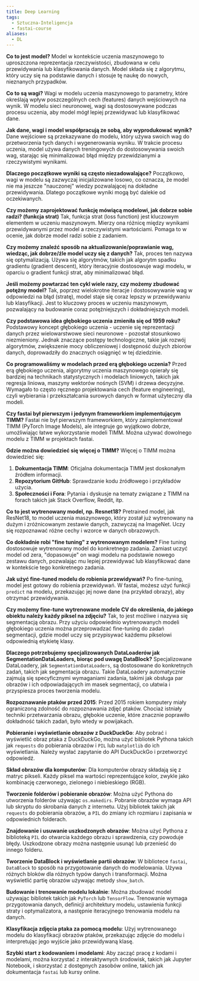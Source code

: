 ```yaml
---
title: Deep Learning
tags:
  - Sztuczna-Inteligencja
  - fastai-course
aliases:
  - DL
---
```

**Co to jest model?**
Model w kontekście uczenia maszynowego to uproszczona reprezentacja rzeczywistości, zbudowana w celu przewidywania lub klasyfikowania danych. Model składa się z algorytmu, który uczy się na podstawie danych i stosuje tę naukę do nowych, nieznanych przypadków.

**Co to są wagi?**
Wagi w modelu uczenia maszynowego to parametry, które określają wpływ poszczególnych cech (features) danych wejściowych na wynik. W modelu sieci neuronowej, wagi są dostosowywane podczas procesu uczenia, aby model mógł lepiej przewidywać lub klasyfikować dane.

**Jak dane, wagi i model współpracują ze sobą, aby wyprodukować wynik?**
Dane wejściowe są przekazywane do modelu, który używa swoich wag do przetworzenia tych danych i wygenerowania wyniku. W trakcie procesu uczenia, model używa danych treningowych do dostosowywania swoich wag, starając się minimalizować błąd między przewidzianymi a rzeczywistymi wynikami.

**Dlaczego początkowe wyniki są często niezadowalające?**
Początkowo, wagi w modelu są zazwyczaj inicjalizowane losowo, co oznacza, że model nie ma jeszcze "nauczonej" wiedzy pozwalającej na dokładne przewidywania. Dlatego początkowe wyniki mogą być dalekie od oczekiwanych.

**Czy możemy zaprojektować funkcję mówiącą modelowi, jak dobrze sobie radzi? (funkcja strat)**
Tak, funkcja strat (loss function) jest kluczowym elementem w uczeniu maszynowym. Mierzy ona różnicę między wynikami przewidywanymi przez model a rzeczywistymi wartościami. Pomaga to w ocenie, jak dobrze model radzi sobie z zadaniem.

**Czy możemy znaleźć sposób na aktualizowanie/poprawianie wag, wiedząc, jak dobrze/źle model uczy się z danych?**
Tak, proces ten nazywa się optymalizacją. Używa się algorytmów, takich jak algorytm spadku gradientu (gradient descent), który iteracyjnie dostosowuje wagi modelu, w oparciu o gradient funkcji strat, aby minimalizować błąd.

**Jeśli możemy powtarzać ten cykl wiele razy, czy możemy zbudować potężny model?**
Tak, poprzez wielokrotne iteracje i dostosowywanie wag w odpowiedzi na błąd (stratę), model staje się coraz lepszy w przewidywaniu lub klasyfikacji. Jest to kluczowy proces w uczeniu maszynowym, pozwalający na budowanie coraz potężniejszych i dokładniejszych modeli.

**Czy podstawowa idea głębokiego uczenia zmieniła się od 1959 roku?** Podstawowy koncept głębokiego uczenia - uczenie się reprezentacji danych przez wielowarstwowe sieci neuronowe - pozostał stosunkowo niezmieniony. Jednak znaczące postępy technologiczne, takie jak rozwój algorytmów, zwiększenie mocy obliczeniowej i dostępność dużych zbiorów danych, doprowadziły do znacznych osiągnięć w tej dziedzinie.

**Co programowaliśmy w modelach przed erą głębokiego uczenia?** Przed erą głębokiego uczenia, algorytmy uczenia maszynowego opierały się bardziej na technikach statystycznych i modelach liniowych, takich jak regresja liniowa, maszyny wektorów nośnych (SVM) i drzewa decyzyjne. Wymagało to często ręcznego projektowania cech (feature engineering), czyli wybierania i przekształcania surowych danych w format użyteczny dla modeli.

**Czy fastai był pierwszym i jedynym frameworkiem implementującym TIMM?** Fastai nie był pierwszym frameworkiem, który zaimplementował TIMM (PyTorch Image Models), ale integruje go wyjątkowo dobrze, umożliwiając łatwe wykorzystanie modeli TIMM. Można używać dowolnego modelu z TIMM w projektach fastai.

**Gdzie można dowiedzieć się więcej o TIMM?** Więcej o TIMM można dowiedzieć się:

1. **Dokumentacja TIMM**: Oficjalna dokumentacja TIMM jest doskonałym źródłem informacji.
2. **Repozytorium GitHub**: Sprawdzanie kodu źródłowego i przykładów użycia.
3. **Społeczności i Fora**: Pytania i dyskusje na tematy związane z TIMM na forach takich jak Stack Overflow, Reddit, itp.

**Co to jest wytrenowany model, np. Resnet18?** Pretrained model, jak ResNet18, to model uczenia maszynowego, który został już wytrenowany na dużym i zróżnicowanym zestawie danych, zazwyczaj na ImageNet. Uczy się rozpoznawać różne cechy i wzorce w danych obrazowych.

**Co dokładnie robi "fine tuning" z wytrenowanym modelem?** Fine tuning dostosowuje wytrenowany model do konkretnego zadania. Zamiast uczyć model od zera, "dopasowuje" on wagi modelu na podstawie nowego zestawu danych, pozwalając mu lepiej przewidywać lub klasyfikować dane w kontekście tego konkretnego zadania.

**Jak użyć fine-tuned modelu do robienia przewidywań?** Po fine-tuning, model jest gotowy do robienia przewidywań. W fastai, możesz użyć funkcji `predict` na modelu, przekazując jej nowe dane (na przykład obrazy), aby otrzymać przewidywania.

**Czy możemy fine-tune wytrenowane modele CV do określenia, do jakiego obiektu należy każdy piksel na zdjęciu?** Tak, to jest możliwe i nazywa się segmentacją obrazu. Przy użyciu odpowiednio wytrenowanych modeli głębokiego uczenia można przeprowadzać fine-tuning do zadań segmentacji, gdzie model uczy się przypisywać każdemu pikselowi odpowiednią etykietę klasy.

**Dlaczego potrzebujemy specjalizowanych DataLoaderów jak SegmentationDataLoaders, biorąc pod uwagę DataBlock?** Specjalizowane DataLoadery, jak `SegmentationDataLoaders`, są dostosowane do konkretnych zadań, takich jak segmentacja obrazu. Takie DataLoadery automatycznie zajmują się specyficznymi wymaganiami zadania, takimi jak obsługa par obrazów i ich odpowiadających im masek segmentacji, co ułatwia i przyspiesza proces tworzenia modelu.

**Rozpoznawanie ptaków przed 2015**: Przed 2015 rokiem komputery miały ograniczoną zdolność do rozpoznawania zdjęć ptaków. Chociaż istniały techniki przetwarzania obrazu, głębokie uczenie, które znacznie poprawiło dokładność takich zadań, było wtedy w powijakach.
   
**Pobieranie i wyświetlanie obrazów z DuckDuckGo**: Aby pobrać i wyświetlić obraz ptaka z DuckDuckGo, można użyć bibliotek Pythona takich jak `requests` do pobierania obrazów i `PIL` lub `matplotlib` do ich wyświetlania. Należy wysłać zapytanie do API DuckDuckGo i przetworzyć odpowiedź.
   
**Skład obrazów dla komputerów**: Dla komputerów obrazy składają się z matryc pikseli. Każdy piksel ma wartości reprezentujące kolor, zwykle jako kombinację czerwonego, zielonego i niebieskiego (RGB).
   
**Tworzenie folderów i pobieranie obrazów**: Można użyć Pythona do utworzenia folderów używając `os.makedirs`. Pobranie obrazów wymaga API lub skryptu do skrobania danych z internetu. Użyj bibliotek takich jak `requests` do pobierania obrazów, a `PIL` do zmiany ich rozmiaru i zapisania w odpowiednich folderach.
   
**Znajdowanie i usuwanie uszkodzonych obrazów**: Można użyć Pythona z biblioteką `PIL` do otwarcia każdego obrazu i sprawdzenia, czy powoduje błędy. Uszkodzone obrazy można następnie usunąć lub przenieść do innego folderu.

**Tworzenie DataBlock i wyświetlanie partii obrazów**: W bibliotece `fastai`, `DataBlock` to sposób na przygotowanie danych do modelowania. Używa różnych bloków dla różnych typów danych i transformacji. Można wyświetlić partię obrazów używając metody `show_batch`.
   
**Budowanie i trenowanie modelu lokalnie**: Można zbudować model używając bibliotek takich jak `PyTorch` lub `TensorFlow`. Trenowanie wymaga przygotowania danych, definicji architektury modelu, ustawienia funkcji straty i optymalizatora, a następnie iteracyjnego trenowania modelu na danych.
   
**Klasyfikacja zdjęcia ptaka za pomocą modelu**: Użyj wytrenowanego modelu do klasyfikacji obrazów ptaków, przekazując zdjęcie do modelu i interpretując jego wyjście jako przewidywaną klasę.
  
**Szybki start z kodowaniem i modelami**: Aby zacząć pracę z kodami i modelami, można korzystać z interaktywnych środowisk, takich jak Jupyter Notebook, i skorzystać z dostępnych zasobów online, takich jak dokumentacja `fastai` lub kursy online.